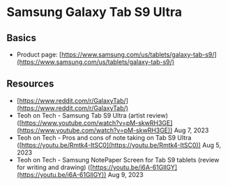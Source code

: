 # Samsung Galaxy Tab S9 Ultra

## Basics

* Product page: [https://www.samsung.com/us/tablets/galaxy-tab-s9/](https://www.samsung.com/us/tablets/galaxy-tab-s9/)

## Resources

* [https://www.reddit.com/r/GalaxyTab/](https://www.reddit.com/r/GalaxyTab/)
* Teoh on Tech - Samsung Tab S9 Ultra (artist review) ([https://www.youtube.com/watch?v=pM-skwRH3GE](https://www.youtube.com/watch?v=pM-skwRH3GE)) Aug 7, 2023
* Teoh on Tech - Pros and cons of note taking on Tab S9 Ultra ([https://youtu.be/Rmtk4-ItSC0](https://youtu.be/Rmtk4-ItSC0)) Aug 5, 2023
* Teoh on Tech - Samsung NotePaper Screen for Tab S9 tablets (review for writing and drawing) ([https://youtu.be/i6A-61GllGY](https://youtu.be/i6A-61GllGY)) Aug 9, 2023

